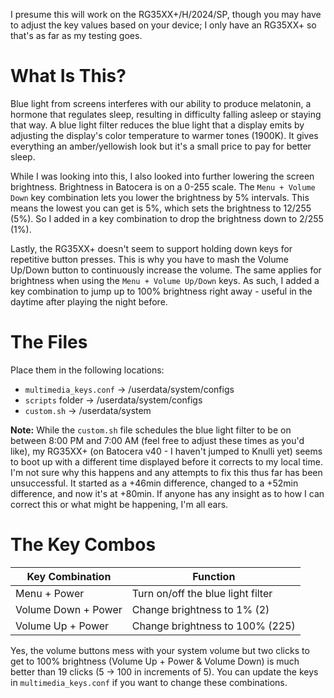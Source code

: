 I presume this will work on the RG35XX+/H/2024/SP, though you may have to adjust the key values based on your device; I only have an RG35XX+ so that's as far as my testing goes.

# What Is This?
Blue light from screens interferes with our ability to produce melatonin, a hormone that regulates sleep, resulting in difficulty falling asleep or staying that way. A blue light filter reduces the blue light that a display emits by adjusting the display's color temperature to warmer tones (1900K). It gives everything an amber/yellowish look but it's a small price to pay for better sleep.

While I was looking into this, I also looked into further lowering the screen brightness. Brightness in Batocera is on a 0-255 scale. The `Menu + Volume Down` key combination lets you lower the brightness by 5% intervals. This means the lowest you can get is 5%, which sets the brightness to 12/255 (5%). So I added in a key combination to drop the brightness down to 2/255 (1%).

Lastly, the RG35XX+ doesn't seem to support holding down keys for repetitive button presses. This is why you have to mash the Volume Up/Down button to continuously increase the volume. The same applies for brightness when using the `Menu + Volume Up/Down` keys. As such, I added a key combination to jump up to 100% brightness right away - useful in the daytime after playing the night before.

# The Files

Place them in the following locations:
* `multimedia_keys.conf` -> /userdata/system/configs
* `scripts` folder -> /userdata/system/configs
* `custom.sh` -> /userdata/system

**Note:** While the `custom.sh` file schedules the blue light filter to be on between 8:00 PM and 7:00 AM (feel free to adjust these times as you'd like), my RG35XX+ (on Batocera v40 - I haven't jumped to Knulli yet) seems to boot up with a different time displayed before it corrects to my local time. I'm not sure why this happens and any attempts to fix this thus far has been unsuccessful. It started as a +46min difference, changed to a +52min difference, and now it's at +80min. If anyone has any insight as to how I can correct this or what might be happening, I'm all ears.

# The Key Combos

|Key Combination|Function|
|-----|-----|
|Menu + Power    |Turn on/off the blue light filter    |
|Volume Down + Power    |Change brightness to 1% (2)    |
|Volume Up + Power    |Change brightness to 100% (225)    |

Yes, the volume buttons mess with your system volume but two clicks to get to 100% brightness (Volume Up + Power & Volume Down) is much better than 19 clicks (5 -> 100 in increments of 5). You can update the keys in `multimedia_keys.conf` if you want to change these combinations.
